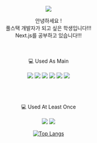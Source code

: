 

<p align="center">
  <img src="https://readme-typing-svg.demolab.com?font=Dongle&size=30&pause=1000&color=4B9E37&center=true&random=false&width=435&lines=%EC%95%88%EB%85%95%ED%95%98%EC%84%B8%EC%9A%94+!+%F0%9F%91%8B;%EB%B0%B1%EC%97%94%EB%93%9C%EB%A5%BC+%EA%B3%B5%EB%B6%80%ED%95%98%EA%B3%A0+%EC%9E%88%EC%96%B4%EC%9A%94+!"


</p>


<div align="center">


안녕하세요 !<br>
풀스택 개발자가 되고 싶은 학생입니다!!! <br>
Next.js를 공부하고 있습니다!!!<br><br><br><br>
💻 Used As Main<br><br>
<img src="https://img.shields.io/badge/Java-F89820?style=flat-square&logo=java&logoColor=white">
<img src="https://img.shields.io/badge/Spring-6DB33F?style=flat-square&logo=Spring&logoColor=white">
<img src="https://img.shields.io/badge/MySql-4479A1?style=flat-square&logo=mysql&logoColor=black">
<img src="https://img.shields.io/badge/JavaScript-F7DF1E?style=flat-square&logo=javascript&logoColor=black">
<img src="https://img.shields.io/badge/CSS3-1572B6?style=flat-square&logo=css3&logoColor=white">
<img src="https://img.shields.io/badge/HTML5-E34F26?style=flat-square&logo=html5&logoColor=white"><br>
<br><br><br>

💻 Used At Least Once<br><br>
<img src="https://img.shields.io/badge/Kotlin-7F52FF?style=flat-square&logo=kotlin&logoColor=white">
<img src="https://img.shields.io/badge/C%23-239120?style=flat-square&logo=c-sharp&logoColor=white">



[![Top Langs](https://github-readme-stats.vercel.app/api/top-langs/?username=Junanaa)](https://github.com/anuraghazra/github-readme-stats)

